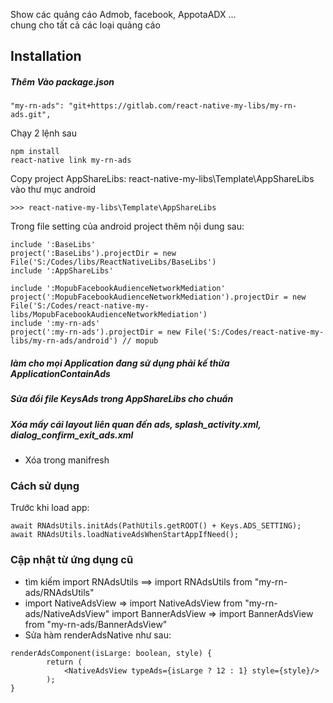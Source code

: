 Show các quảng cáo Admob, facebook, AppotaADX ...       
chung cho tất cả các loại quảng cáo
## Installation

##### Thêm Vào package.json
```
"my-rn-ads": "git+https://gitlab.com/react-native-my-libs/my-rn-ads.git",
```

Chạy 2 lệnh sau
```
npm install
react-native link my-rn-ads
```

Copy project AppShareLibs:  react-native-my-libs\Template\AppShareLibs vào thư mục android
```
>>> react-native-my-libs\Template\AppShareLibs
``` 

Trong file setting của android project thêm nội dung sau:
```
include ':BaseLibs'
project(':BaseLibs').projectDir = new File('S:/Codes/libs/ReactNativeLibs/BaseLibs')
include ':AppShareLibs'

include ':MopubFacebookAudienceNetworkMediation'
project(':MopubFacebookAudienceNetworkMediation').projectDir = new File('S:/Codes/react-native-my-libs/MopubFacebookAudienceNetworkMediation')
include ':my-rn-ads'
project(':my-rn-ads').projectDir = new File('S:/Codes/react-native-my-libs/my-rn-ads/android') // mopub

```

##### làm cho mọi Application đang sử dụng phải kế thừa ApplicationContainAds
##### Sửa đổi file KeysAds trong AppShareLibs cho chuẩn
##### Xóa mấy cái layout liên quan đến ads, splash_activity.xml, dialog_confirm_exit_ads.xml
- Xóa trong manifresh

### Cách sử dụng
Trước khi load app:
```
await RNAdsUtils.initAds(PathUtils.getROOT() + Keys.ADS_SETTING);
await RNAdsUtils.loadNativeAdsWhenStartAppIfNeed();
```
 

### Cập nhật từ ứng dụng cũ
- tìm kiếm import RNAdsUtils ==> import RNAdsUtils from "my-rn-ads/RNAdsUtils"  
- import NativeAdsView => import NativeAdsView from "my-rn-ads/NativeAdsView"
import BannerAdsView => import BannerAdsView from "my-rn-ads/BannerAdsView"
- Sửa hàm renderAdsNative như sau: 
``` 
renderAdsComponent(isLarge: boolean, style) {
        return (
            <NativeAdsView typeAds={isLarge ? 12 : 1} style={style}/>
        );
}
```

